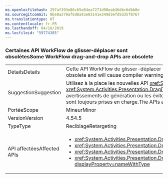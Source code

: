 ```yaml
---
ms.openlocfilehash: 297af393e86c65e84ea7271d98eab36dbc6dbb0e
ms.sourcegitcommit: 0be8a279af6d8a43e03141e349d3efd5d35f8767
ms.translationtype: HT
ms.contentlocale: fr-FR
ms.lasthandoff: 04/18/2019
ms.locfileid: "59774385"
---
```

### <a name="some-workflow-drag-and-drop-apis-are-obsolete"></a><span data-ttu-id="381ed-101">Certaines API WorkFlow de glisser-déplacer sont obsolètes</span><span class="sxs-lookup"><span data-stu-id="381ed-101">Some WorkFlow drag-and-drop APIs are obsolete</span></span>

|   |   |
|---|---|
|<span data-ttu-id="381ed-102">Détails</span><span class="sxs-lookup"><span data-stu-id="381ed-102">Details</span></span>|<span data-ttu-id="381ed-103">Cette API WorkFlow de glisser-déplacer est obsolète et génère des avertissements du compilateur si l’application est régénérée avec la version 4.5.</span><span class="sxs-lookup"><span data-stu-id="381ed-103">This WorkFlow drag-and-drop API is obsolete and will cause compiler warnings if the app is rebuilt against 4.5.</span></span>|
|<span data-ttu-id="381ed-104">Suggestion</span><span class="sxs-lookup"><span data-stu-id="381ed-104">Suggestion</span></span>|<span data-ttu-id="381ed-105">Utilisez à la place les nouvelles API <xref:System.Activities.Presentation.DragDropHelper?displayProperty=name> qui prennent en charge les opérations avec plusieurs objets.</span><span class="sxs-lookup"><span data-stu-id="381ed-105">New <xref:System.Activities.Presentation.DragDropHelper?displayProperty=name> APIs that support operations with multiple objects should be used instead.</span></span> <span data-ttu-id="381ed-106">Vous pouvez également supprimer les avertissements de génération ou les éviter en utilisant un compilateur plus ancien.</span><span class="sxs-lookup"><span data-stu-id="381ed-106">Alternatively, the build warnings can be suppressed or they can be avoided by using an older compiler.</span></span> <span data-ttu-id="381ed-107">Ces API sont toujours prises en charge.</span><span class="sxs-lookup"><span data-stu-id="381ed-107">The APIs are still supported.</span></span>|
|<span data-ttu-id="381ed-108">Portée</span><span class="sxs-lookup"><span data-stu-id="381ed-108">Scope</span></span>|<span data-ttu-id="381ed-109">Mineur</span><span class="sxs-lookup"><span data-stu-id="381ed-109">Minor</span></span>|
|<span data-ttu-id="381ed-110">Version</span><span class="sxs-lookup"><span data-stu-id="381ed-110">Version</span></span>|<span data-ttu-id="381ed-111">4.5</span><span class="sxs-lookup"><span data-stu-id="381ed-111">4.5</span></span>|
|<span data-ttu-id="381ed-112">Type</span><span class="sxs-lookup"><span data-stu-id="381ed-112">Type</span></span>|<span data-ttu-id="381ed-113">Reciblage</span><span class="sxs-lookup"><span data-stu-id="381ed-113">Retargeting</span></span>|
|<span data-ttu-id="381ed-114">API affectées</span><span class="sxs-lookup"><span data-stu-id="381ed-114">Affected APIs</span></span>|<ul><li><xref:System.Activities.Presentation.DragDropHelper.DoDragMove(System.Activities.Presentation.WorkflowViewElement,System.Windows.Point)?displayProperty=nameWithType></li><li><xref:System.Activities.Presentation.DragDropHelper.GetCompositeView(System.Windows.DragEventArgs)?displayProperty=nameWithType></li><li><xref:System.Activities.Presentation.DragDropHelper.GetDraggedModelItem(System.Windows.DragEventArgs)?displayProperty=nameWithType></li><li><xref:System.Activities.Presentation.DragDropHelper.GetDroppedObject(System.Windows.DependencyObject,System.Windows.DragEventArgs,System.Activities.Presentation.EditingContext)?displayProperty=nameWithType></li></ul>|
